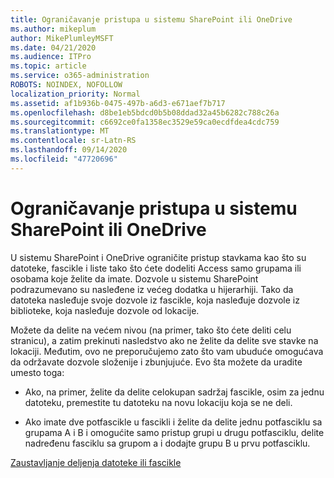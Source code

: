 ```yaml
---
title: Ograničavanje pristupa u sistemu SharePoint ili OneDrive
ms.author: mikeplum
author: MikePlumleyMSFT
ms.date: 04/21/2020
ms.audience: ITPro
ms.topic: article
ms.service: o365-administration
ROBOTS: NOINDEX, NOFOLLOW
localization_priority: Normal
ms.assetid: af1b936b-0475-497b-a6d3-e671aef7b717
ms.openlocfilehash: d8be1eb5bdcd0b5b08ddad32a45b6282c788c26a
ms.sourcegitcommit: c6692ce0fa1358ec3529e59ca0ecdfdea4cdc759
ms.translationtype: MT
ms.contentlocale: sr-Latn-RS
ms.lasthandoff: 09/14/2020
ms.locfileid: "47720696"
---
```

# <a name="restrict-access-in-sharepoint-or-onedrive"></a>Ograničavanje pristupa u sistemu SharePoint ili OneDrive

U sistemu SharePoint i OneDrive ograničite pristup stavkama kao što su datoteke, fascikle i liste tako što ćete dodeliti Access samo grupama ili osobama koje želite da imate. Dozvole u sistemu SharePoint podrazumevano su nasleđene iz većeg dodatka u hijerarhiji. Tako da datoteka nasleđuje svoje dozvole iz fascikle, koja nasleđuje dozvole iz biblioteke, koja nasleđuje dozvole od lokacije.
  
Možete da delite na većem nivou (na primer, tako što ćete deliti celu stranicu), a zatim prekinuti nasledstvo ako ne želite da delite sve stavke na lokaciji. Međutim, ovo ne preporučujemo zato što vam ubuduće omogućava da održavate dozvole složenije i zbunjujuće. Evo šta možete da uradite umesto toga:
  
- Ako, na primer, želite da delite celokupan sadržaj fascikle, osim za jednu datoteku, premestite tu datoteku na novu lokaciju koja se ne deli.
    
- Ako imate dve potfascikle u fascikli i želite da delite jednu potfasciklu sa grupama A i B i omogućite samo pristup grupi u drugu potfasciklu, delite nadređenu fasciklu sa grupom a i dodajte grupu B u prvu potfasciklu.
    
[Zaustavljanje deljenja datoteke ili fascikle ](https://go.microsoft.com/fwlink/?linkid=2008861)
  


